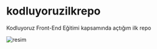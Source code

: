 # kodluyoruzilkrepo
Kodluyoruz Front-End Eğitimi kapsamında açtığım ilk repo

![resim](https://picsum.photos/200/300)